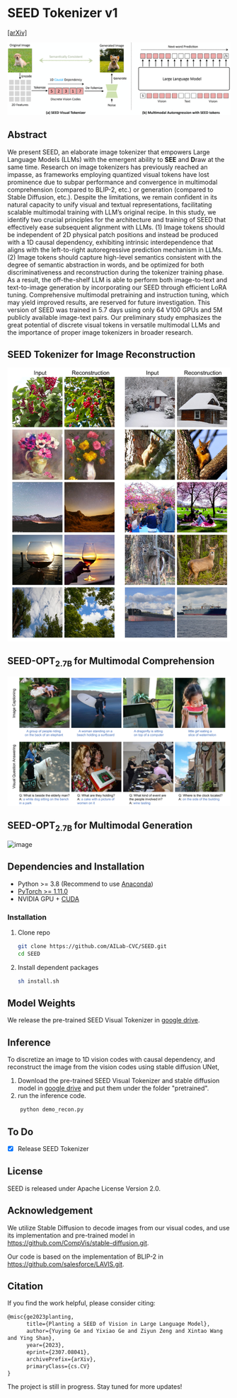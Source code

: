 # SEED Tokenizer v1
[[arXiv]](https://arxiv.org/abs/2307.08041)

![image](paper_images/teaser.jpg)
## Abstract
We present SEED, an elaborate image tokenizer that empowers Large Language
Models (LLMs) with the emergent ability to **SEE** and **D**raw at the same time.
Research on image tokenizers has previously reached an impasse, as frameworks
employing quantized visual tokens have lost prominence due to subpar performance and convergence in multimodal comprehension (compared to BLIP-2, etc.)
or generation (compared to Stable Diffusion, etc.). Despite the limitations, we
remain confident in its natural capacity to unify visual and textual representations,
facilitating scalable multimodal training with LLM’s original recipe. In this study,
we identify two crucial principles for the architecture and training of SEED that
effectively ease subsequent alignment with LLMs. (1) Image tokens should be
independent of 2D physical patch positions and instead be produced with a 1D
causal dependency, exhibiting intrinsic interdependence that aligns with the left-to-right autoregressive prediction mechanism in LLMs. (2) Image tokens should
capture high-level semantics consistent with the degree of semantic abstraction in
words, and be optimized for both discriminativeness and reconstruction during the
tokenizer training phase. As a result, the off-the-shelf LLM is able to perform both
image-to-text and text-to-image generation by incorporating our SEED through
efficient LoRA tuning. Comprehensive multimodal pretraining and instruction
tuning, which may yield improved results, are reserved for future investigation.
This version of SEED was trained in 5.7 days using only 64 V100 GPUs and 5M
publicly available image-text pairs. Our preliminary study emphasizes the great
potential of discrete visual tokens in versatile multimodal LLMs and the importance
of proper image tokenizers in broader research.

## SEED Tokenizer for Image Reconstruction
![image](paper_images/reconstruction.jpg)

## SEED-OPT<sub>2.7B </sub> for Multimodal Comprehension
![image](paper_images/vqa.jpg)

## SEED-OPT<sub>2.7B </sub> for Multimodal Generation
![image](paper_images/generation.jpg)

## Dependencies and Installation
- Python >= 3.8 (Recommend to use [Anaconda](https://www.anaconda.com/download/#linux))
- [PyTorch >= 1.11.0](https://pytorch.org/)
- NVIDIA GPU + [CUDA](https://developer.nvidia.com/cuda-downloads)
### Installation
1. Clone repo

    ```bash
    git clone https://github.com/AILab-CVC/SEED.git
    cd SEED
    ```

2. Install dependent packages

    ```bash
    sh install.sh
    ```
    
## Model Weights
We release the pre-trained SEED Visual Tokenizer in [google drive](https://drive.google.com/drive/folders/1xmVXuttQfBPBOe4ZR96Wu1X34uzPkxsS?usp=drive_link).

## Inference
To discretize an image to 1D vision codes with causal dependency, and reconstruct the image
from the vision codes using stable diffusion UNet,

1. Download the pre-trained SEED Visual Tokenizer and stable diffusion model in [google drive](https://drive.google.com/drive/folders/1xmVXuttQfBPBOe4ZR96Wu1X34uzPkxsS?usp=drive_link) and put them under the folder "pretrained".
2. run the inference code.
```bash
    python demo_recon.py
  ```

## To Do
- [x] Release SEED Tokenizer

## License
SEED is released under Apache License Version 2.0.

## Acknowledgement
We utilize Stable Diffusion to decode images from our visual codes, and use its implementation and pre-trained model in https://github.com/CompVis/stable-diffusion.git. 

Our code is based on the implementation of BLIP-2 in https://github.com/salesforce/LAVIS.git.


## Citation
If you find the work helpful, please consider citing:
```
@misc{ge2023planting,
      title={Planting a SEED of Vision in Large Language Model}, 
      author={Yuying Ge and Yixiao Ge and Ziyun Zeng and Xintao Wang and Ying Shan},
      year={2023},
      eprint={2307.08041},
      archivePrefix={arXiv},
      primaryClass={cs.CV}
}
```

The project is still in progress. Stay tuned for more updates!
